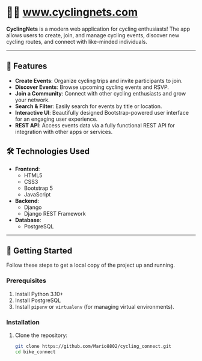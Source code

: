 # 🚴‍♂️ www.cyclingnets.com

**CyclingNets** is a modern web application for cycling enthusiasts! The app allows users to create, join, and manage cycling events, discover new cycling routes, and connect with like-minded individuals.

---

## 🌟 Features

- **Create Events**: Organize cycling trips and invite participants to join.
- **Discover Events**: Browse upcoming cycling events and RSVP.
- **Join a Community**: Connect with other cycling enthusiasts and grow your network.
- **Search & Filter**: Easily search for events by title or location.
- **Interactive UI**: Beautifully designed Bootstrap-powered user interface for an engaging user experience.
- **REST API**: Access events data via a fully functional REST API for integration with other apps or services.


## 🛠️ Technologies Used

- **Frontend**:
  - HTML5
  - CSS3
  - Bootstrap 5
  - JavaScript
- **Backend**:
  - Django
  - Django REST Framework
- **Database**:
  - PostgreSQL

---

## 🚀 Getting Started

Follow these steps to get a local copy of the project up and running.

### Prerequisites

1. Install Python 3.10+
2. Install PostgreSQL 
3. Install `pipenv` or `virtualenv` (for managing virtual environments).

### Installation

1. Clone the repository:
   ```bash
   git clone https://github.com/Mario8802/cycling_connect.git
   cd bike_connect
